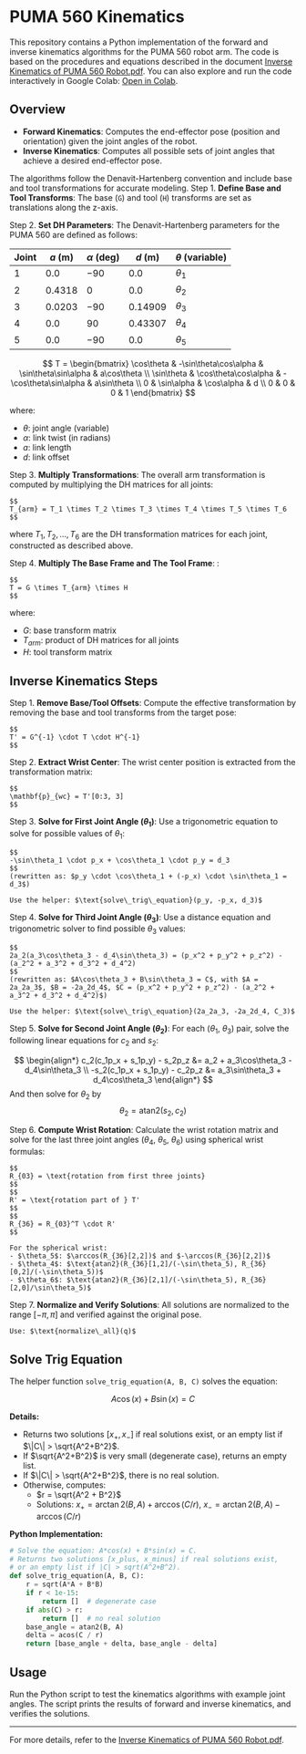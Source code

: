 # PUMA 560 Kinematics

This repository contains a Python implementation of the forward and inverse kinematics algorithms for the PUMA 560 robot arm. The code is based on the procedures and equations described in the document [Inverse Kinematics of PUMA 560 Robot.pdf](./Inverse%20Kinematics%20of%20PUMA%20560%20Robot.pdf).
You can also explore and run the code interactively in Google Colab: [Open in Colab](https://colab.research.google.com/github/haijunsu-osu/ik_puma560_notes/blob/main/PUMA560Kinematics_FollowNotes_Answer.ipynb).

## Overview

- **Forward Kinematics**: Computes the end-effector pose (position and orientation) given the joint angles of the robot.
- **Inverse Kinematics**: Computes all possible sets of joint angles that achieve a desired end-effector pose.

The algorithms follow the Denavit-Hartenberg convention and include base and tool transformations for accurate modeling.
Step 1. **Define Base and Tool Transforms**: The base (`G`) and tool (`H`) transforms are set as translations along the z-axis.

Step 2. **Set DH Parameters**: The Denavit-Hartenberg parameters for the PUMA 560 are defined as follows:

| Joint | $a$ (m)   | $\alpha$ (deg) | $d$ (m)    | $\theta$ (variable) |
|-------|---------|-------------|----------|------------------|
| 1     | $0.0$     | $-90$         | $0.0$      | $\theta_1$               |
| 2     | $0.4318$  | $0$           | $0.0$      | $\theta_2$               |
| 3     | $0.0203$  | $-90$         | $0.14909$  | $\theta_3$               |
| 4     | $0.0$     | $90$          | $0.43307$  | $\theta_4$               |
| 5     | $0.0$     | $-90$         | $0.0$      | $\theta_5$               |

   $$
   T = \begin{bmatrix}
	   \cos\theta & -\sin\theta\cos\alpha & \sin\theta\sin\alpha & a\cos\theta \\
	   \sin\theta & \cos\theta\cos\alpha & -\cos\theta\sin\alpha & a\sin\theta \\
	   0 & \sin\alpha & \cos\alpha & d \\
	   0 & 0 & 0 & 1
   \end{bmatrix}
   $$

where:
- $\theta$: joint angle (variable)
- $\alpha$: link twist (in radians)
- $a$: link length
- $d$: link offset

Step 3. **Multiply Transformations**: The overall arm transformation is computed by multiplying the DH matrices for all joints:

	$$
	T_{arm} = T_1 \times T_2 \times T_3 \times T_4 \times T_5 \times T_6
	$$

where $T_1, T_2, ..., T_6$ are the DH transformation matrices for each joint, constructed as described above.

Step 4. **Multiply The Base Frame and The Tool Frame**: :

	$$
	T = G \times T_{arm} \times H
	$$

where:
- $G$: base transform matrix
- $T_{arm}$: product of DH matrices for all joints
- $H$: tool transform matrix

## Inverse Kinematics Steps
Step 1. **Remove Base/Tool Offsets**: Compute the effective transformation by removing the base and tool transforms from the target pose:

	$$
	T' = G^{-1} \cdot T \cdot H^{-1}
	$$

Step 2. **Extract Wrist Center**: The wrist center position is extracted from the transformation matrix:

	$$
	\mathbf{p}_{wc} = T'[0:3, 3]
	$$

Step 3. **Solve for First Joint Angle ($\theta_1$)**: Use a trigonometric equation to solve for possible values of $\theta_1$:

	$$
	-\sin\theta_1 \cdot p_x + \cos\theta_1 \cdot p_y = d_3
	$$
	(rewritten as: $p_y \cdot \cos\theta_1 + (-p_x) \cdot \sin\theta_1 = d_3$)

	Use the helper: $\text{solve\_trig\_equation}(p_y, -p_x, d_3)$

Step 4. **Solve for Third Joint Angle ($\theta_3$)**: Use a distance equation and trigonometric solver to find possible $\theta_3$ values:

	$$
	2a_2(a_3\cos\theta_3 - d_4\sin\theta_3) = (p_x^2 + p_y^2 + p_z^2) - (a_2^2 + a_3^2 + d_3^2 + d_4^2)
	$$
	(rewritten as: $A\cos\theta_3 + B\sin\theta_3 = C$, with $A = 2a_2a_3$, $B = -2a_2d_4$, $C = (p_x^2 + p_y^2 + p_z^2) - (a_2^2 + a_3^2 + d_3^2 + d_4^2)$)

	Use the helper: $\text{solve\_trig\_equation}(2a_2a_3, -2a_2d_4, C_3)$

Step 5. **Solve for Second Joint Angle ($\theta_2$)**: For each ($\theta_1$, $\theta_3$) pair, solve the following linear equations for $c_2$ and $s_2$:

$$
\begin{align*}
    c_2(c_1p_x + s_1p_y) - s_2p_z &= a_2 + a_3\cos\theta_3 - d_4\sin\theta_3 \\
    -s_2(c_1p_x + s_1p_y) - c_2p_z &= a_3\sin\theta_3 + d_4\cos\theta_3
\end{align*}
$$
And then solve for $\theta_2$ by 
$$\theta_2 = \text{atan2}(s_2, c_2)$$

Step 6. **Compute Wrist Rotation**: Calculate the wrist rotation matrix and solve for the last three joint angles ($\theta_4$, $\theta_5$, $\theta_6$) using spherical wrist formulas:

	$$
	R_{03} = \text{rotation from first three joints}
	$$
	$$
	R' = \text{rotation part of } T'
	$$
	$$
	R_{36} = R_{03}^T \cdot R'
	$$

	For the spherical wrist:
	- $\theta_5$: $\arccos(R_{36}[2,2])$ and $-\arccos(R_{36}[2,2])$
	- $\theta_4$: $\text{atan2}(R_{36}[1,2]/(-\sin\theta_5), R_{36}[0,2]/(-\sin\theta_5))$
	- $\theta_6$: $\text{atan2}(R_{36}[2,1]/(-\sin\theta_5), R_{36}[2,0]/\sin\theta_5)$

Step 7. **Normalize and Verify Solutions**: All solutions are normalized to the range $[-\pi, \pi]$ and verified against the original pose.

	Use: $\text{normalize\_all}(q)$

## Solve Trig Equation
The helper function `solve_trig_equation(A, B, C)` solves the equation:

$$
A \cos(x) + B \sin(x) = C
$$

**Details:**
- Returns two solutions $[x_+, x_-]$ if real solutions exist, or an empty list if $\|C\| > \sqrt{A^2+B^2}$.
- If $\sqrt{A^2+B^2}$ is very small (degenerate case), returns an empty list.
- If $\|C\| > \sqrt{A^2+B^2}$, there is no real solution.
- Otherwise, computes:
  - $r = \sqrt{A^2 + B^2}$
  - Solutions: $x_+ = \arctan2(B, A) + \arccos(C / r)$, $x_- = \arctan2(B, A) - \arccos(C / r)$

**Python Implementation:**
```python
# Solve the equation: A*cos(x) + B*sin(x) = C.
# Returns two solutions [x_plus, x_minus] if real solutions exist,
# or an empty list if |C| > sqrt(A^2+B^2).
def solve_trig_equation(A, B, C):
    r = sqrt(A*A + B*B)
    if r < 1e-15:
        return []  # degenerate case
    if abs(C) > r:
        return []  # no real solution
    base_angle = atan2(B, A)
    delta = acos(C / r)
    return [base_angle + delta, base_angle - delta]
```

## Usage
Run the Python script to test the kinematics algorithms with example joint angles. The script prints the results of forward and inverse kinematics, and verifies the solutions.

---

For more details, refer to the [Inverse Kinematics of PUMA 560 Robot.pdf](./Inverse%20Kinematics%20of%20PUMA%20560%20Robot.pdf).
